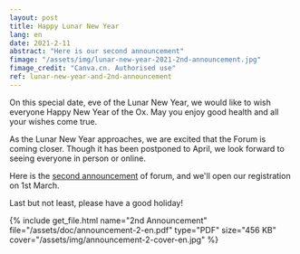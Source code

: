 ```yaml
---
layout: post
title: Happy Lunar New Year
lang: en
date: 2021-2-11
abstract: "Here is our second announcement"
fimage: "/assets/img/lunar-new-year-2021-2nd-announcement.jpg"
fimage_credit: "Canva.cn. Authorised use"
ref: lunar-new-year-and-2nd-announcement
---
```


On this special date, eve of the Lunar New Year, we would like to wish everyone Happy New Year of the Ox. May you enjoy good health and all your wishes come true.

As the Lunar New Year approaches, we are excited that the Forum is coming closer. Though it has been postponed to April, we look forward to seeing everyone in person or online.

Here is the [second announcement](/assets/doc/announcement-2-en.pdf) of forum, and we'll open our registration on 1st March.

Last but not least, please have a good holiday!

{% include get_file.html name="2nd Announcement" file="/assets/doc/announcement-2-en.pdf" type="PDF" size="456 KB" cover="/assets/img/announcement-2-cover-en.jpg" %}
